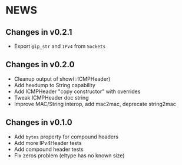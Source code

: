 # NEWS

## Changes in v0.2.1

* Export `@ip_str` and `IPv4` from `Sockets`

## Changes in v0.2.0

* Cleanup output of show(::ICMPHeader)
* Add hexdump to String capability
* Add ICMPHeader "copy constructor" with overrides
* Tweak ICMPHeader doc string
* Improve MAC/String interop, add mac2mac, deprecate string2mac

## Changes in v0.1.0

* Add `bytes` property for compound headers
* Add more IPv4Header tests
* Add compound header tests
* Fix zeros problem (eltype has no known size)
